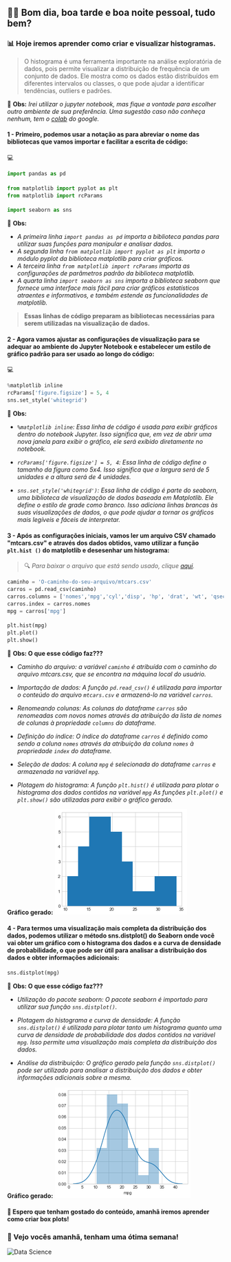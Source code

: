## 👨‍💼 Bom dia, boa tarde e boa noite pessoal, tudo bem?

### 📊 Hoje iremos aprender como criar e visualizar histogramas.

>O histograma é uma ferramenta importante na análise exploratória de dados, pois permite visualizar a distribuição de frequência de um conjunto de dados. Ele mostra como os dados estão distribuídos em diferentes intervalos ou classes, o que pode ajudar a identificar tendências, outliers e padrões.

📝 **Obs:** _Irei utilizar o jupyter notebook, mas fique a vontade para escolher outro ambiente de sua preferência. Uma sugestão caso não conheça nenhum, tem o [colab](https://colab.research.google.com/) do google._


#### 1 - Primeiro, podemos usar a notação as para abreviar o nome das bibliotecas que vamos importar e facilitar a escrita de código:

:computer:
```py
import pandas as pd

from matplotlib import pyplot as plt
from matplotlib import rcParams

import seaborn as sns
```

📝 **Obs:** 
- _A primeira linha `import pandas as pd` importa a biblioteca pandas para utilizar suas funções para manipular e analisar dados._
- _A segunda linha `from matplotlib import pyplot as plt` importa o módulo pyplot da biblioteca matplotlib para criar gráficos._
- _A terceira linha `from matplotlib import rcParams` importa as configurações de parâmetros padrão da biblioteca matplotlib._
- _A quarta linha `import seaborn as sns` importa a biblioteca seaborn que fornece uma interface mais fácil para criar gráficos estatísticos atraentes e informativos, e também estende as funcionalidades de matplotlib._


>**Essas linhas de código preparam as bibliotecas necessárias para serem utilizadas na visualização de dados.**

#### 2 - Agora vamos ajustar as configurações de visualização para se adequar ao ambiente do Jupyter Notebook e estabelecer um estilo de gráfico padrão para ser usado ao longo do código:

:computer:
```py
%matplotlib inline
rcParams['figure.figsize'] = 5, 4
sns.set_style('whitegrid')
```

📝 **Obs:** 
- _`%matplotlib inline`: Essa linha de código é usada para exibir gráficos dentro do notebook Jupyter. Isso significa que, em vez de abrir uma nova janela para exibir o gráfico, ele será exibido diretamente no notebook._

- _`rcParams['figure.figsize'] = 5, 4`: Essa linha de código define o tamanho da figura como 5x4. Isso significa que a largura será de 5 unidades e a altura será de 4 unidades._

- _`sns.set_style('whitegrid')`: Essa linha de código é parte do seaborn, uma biblioteca de visualização de dados baseada em Matplotlib. Ele define o estilo de grade como branco. Isso adiciona linhas brancas às suas visualizações de dados, o que pode ajudar a tornar os gráficos mais legíveis e fáceis de interpretar._

#### 3 - Após as configurações iniciais, vamos ler um arquivo CSV chamado "mtcars.csv" e através dos dados obtidos, vamo utilizar a função `plt.hist ()` do matplotlib e desesenhar um histograma:

>🔍 _Para baixar o arquivo que está sendo usado, clique [aqui](https://drive.google.com/file/d/1Z_B_nGM7O_YfNvtDYLL0PlBHzOX_WmSG/view?usp=sharing)._

```py
caminho = 'O-caminho-do-seu-arquivo/mtcars.csv'
carros = pd.read_csv(caminho)
carros.columns = ['nomes','mpg','cyl','disp', 'hp', 'drat', 'wt', 'qsec', 'vs', 'am', 'gear', 'carb']
carros.index = carros.nomes
mpg = carros['mpg']

plt.hist(mpg)
plt.plot()
plt.show()
```

📝 **Obs: O que esse código faz???**
- _Caminho do arquivo: a variável `caminho` é atribuída com o caminho do arquivo mtcars.csv, que se encontra na máquina local do usuário._

- _Importação de dados: A função `pd.read_csv()` é utilizada para importar o conteúdo do arquivo `mtcars.csv` e armazená-lo na variável `carros`._

- _Renomeando colunas: As colunas do dataframe `carros` são renomeadas com novos nomes através da atribuição da lista de nomes de colunas à propriedade `columns` do dataframe._

- _Definição do índice: O índice do dataframe `carros` é definido como sendo a coluna `nomes` através da atribuição da coluna `nomes` à propriedade `index` do dataframe._

- _Seleção de dados: A coluna `mpg` é selecionada do dataframe `carros` e armazenada na variável `mpg`._

- _Plotagem do histograma: A função `plt.hist()` é utilizada para plotar o histograma dos dados contidos na variável `mpg` As funções `plt.plot()` e `plt.show()` são utilizadas para exibir o gráfico gerado._


**Gráfico gerado:**
![Gráfico gerado so código acima](https://github.com/moises-creator/studying_data_science/blob/main/data_science_basic_training/chapter_two/imagem16.png?raw=true)

#### 4 - Para termos uma visualização mais completa da distribuição dos dados, podemos utilizar o método  sns.distplot() do Seaborn onde você vai obter um gráfico com o histograma dos dados e a curva de densidade de probabilidade, o que pode ser útil para analisar a distribuição dos dados e obter informações adicionais:

```py
sns.distplot(mpg)
```

📝 **Obs: O que esse código faz???**

- _Utilização do pacote seaborn: O pacote seaborn é importado para utilizar sua função `sns.distplot()`._

- _Plotagem do histograma e curva de densidade: A função `sns.distplot()` é utilizada para plotar tanto um histograma quanto uma curva de densidade de probabilidade dos dados contidos na variável `mpg`. Isso permite uma visualização mais completa da distribuição dos dados._

- _Análise da distribuição: O gráfico gerado pela função `sns.distplot()` pode ser utilizado para analisar a distribuição dos dados e obter informações adicionais sobre a mesma._


**Gráfico gerado:**
![Gráfico gerado so código acima](https://github.com/moises-creator/studying_data_science/blob/main/data_science_basic_training/chapter_two/imagem17.png?raw=true)

#### 🌊 Espero que tenham gostado do conteúdo, amanhã iremos aprender como criar box plots!

### 🚀 Vejo vocês amanhã, tenham uma ótima semana!

![Data Science](https://media.licdn.com/dms/image/C4D12AQGD_su1k14bYA/article-cover_image-shrink_600_2000/0/1583217311227?e=2147483647&v=beta&t=s_7cvkGjyfNTp2x6mnsiPFUfbPhWyvnMIavE_na62bE)
